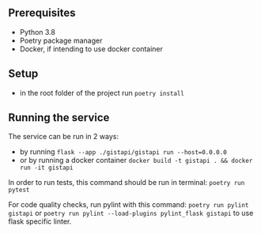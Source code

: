 ## Prerequisites
  - Python 3.8
  - Poetry package manager
  - Docker, if intending to use docker container

## Setup
  - in the root folder of the project run `poetry install`

## Running the service

The service can be run in 2 ways:
  - by running `flask --app ./gistapi/gistapi run --host=0.0.0.0`
  - or by running a docker container `docker build -t gistapi . && docker run -it gistapi`
  
In order to run tests, this command should be run in terminal: `poetry run pytest`

For code quality checks, run pylint with this command: `poetry run pylint gistapi` or 
    `poetry run pylint --load-plugins pylint_flask gistapi` to use flask specific linter.
